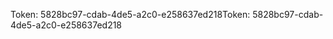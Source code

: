 <span data-ttu-id="a0e7d-101">Token: 5828bc97-cdab-4de5-a2c0-e258637ed218</span><span class="sxs-lookup"><span data-stu-id="a0e7d-101">Token: 5828bc97-cdab-4de5-a2c0-e258637ed218</span></span>